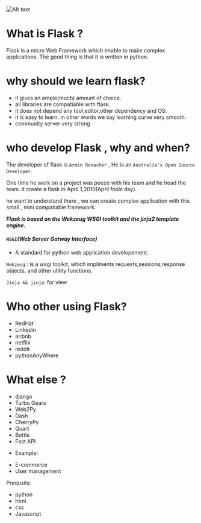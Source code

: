 ![Alt text](https://i.postimg.cc/xqr8Nmtn/flask.png)

# What is Flask ? 

Flask is a micro Web Framework which enable to make complex applications. The good thing is that it is written in python.


# why should we learn flask? 

- it gives an ample(much) amount of choice.
- all libraries are compatiable with flask.
- it does not depend any tool,editor,other dependency and OS.
- it is easy to learn. in other words we say learning curve very smooth.
- community server very strong



# who develop Flask , why and when?

The developer of flask is `Armin Ronacher` , He is an `Australia's Open Source Developer`.

One time he work on a project was pocco with his team and he head the team. 
it create a flask in April 1,2010(April fools day).

he want to understand there , we can create complex application with this small , mini compatiable framework.


***Flask is based on the Wekzeug WSGI toolkit and the jinja2 template engine.***

#### `WSGI`***(Web Server Gatway Interface)***

- A standard for python web application developement.

`Wekzeug` : is a wsgi toolkit, which impliments requests,sessions,response objects, and other utility functions.


`Jinja && jinja`: for view 

# Who other using Flask?
- RedHat 
- Linkedin
- airbnb
- netflix
- reddit
- pythonAnyWhere



# What else ?

- django
- Turbo Gears
- Web2Py
- Dash 
- CherryPy
- Quart
- Bottle
- Fast API


* Example:
- E-commerce
- User management


Prequsits:
- python
- html
- css
- Javascript
